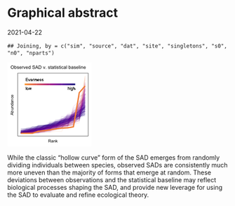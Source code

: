 Graphical abstract
================
2021-04-22

    ## Joining, by = c("sim", "source", "dat", "site", "singletons", "s0", "n0", "nparts")

![](graphical_abstract_files/figure-gfm/unnamed-chunk-2-1.png)<!-- -->

While the classic “hollow curve” form of the SAD emerges from randomly
dividing individuals between species, observed SADs are consistently
much more uneven than the majority of forms that emerge at random. These
deviations between observations and the statistical baseline may reflect
biological processes shaping the SAD, and provide new leverage for using
the SAD to evaluate and refine ecological theory.
